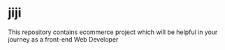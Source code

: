 # jiji
This repository contains ecommerce project which will be helpful in your journey as a front-end Web Developer
